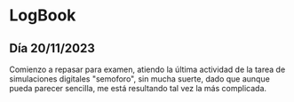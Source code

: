 # LogBook 
## Día 20/11/2023

Comienzo a repasar para examen, atiendo la última actividad de la tarea de simulaciones digitales "semoforo", sin mucha suerte, dado que aunque pueda parecer sencilla, me está resultando tal vez la más complicada.